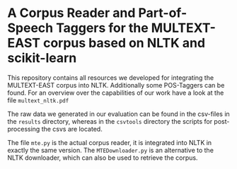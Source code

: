 # A Corpus Reader and Part-of-Speech Taggers for the MULTEXT-EAST corpus based on NLTK and scikit-learn

This repository contains all resources we developed for integrating the MULTEXT-EAST corpus into NLTK.
Additionally some POS-Taggers can be found. For an overview over the capabilities of our work have a look
at the file ```multext_nltk.pdf```

The raw data we generated in our evaluation can be found in the csv-files in the ```results``` directory, whereas in the ```csvtools``` directory the scripts for post-processing the csvs are located.

The file ```mte.py``` is the actual corpus reader, it is integrated into NLTK in exactly the same version. The ```MTEDownloader.py``` is an alternative to the NLTK downloader, which can also be used to retrieve the corpus.
